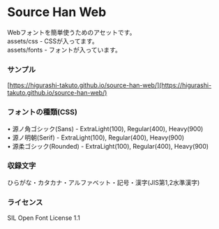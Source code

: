 # Source Han Web
Webフォントを簡単使うためのアセットです。  
assets/css - CSSが入ってます。  
assets/fonts - フォントが入っています。  
  
### サンプル
[https://higurashi-takuto.github.io/source-han-web/](https://higurashi-takuto.github.io/source-han-web/)  
  
### フォントの種類(CSS)
• 源ノ角ゴシック(Sans) - ExtraLight(100), Regular(400), Heavy(900)  
• 源ノ明朝(Serif) - ExtraLight(100), Regular(400), Heavy(900)  
• 源柔ゴシック(Rounded) - ExtraLight(100), Regular(400), Heavy(900)  
  
### 収録文字
ひらがな・カタカナ・アルファベット・記号・漢字(JIS第1,2水準漢字)  
  
### ライセンス
SIL Open Font License 1.1